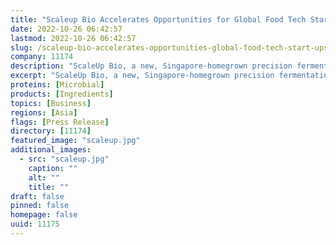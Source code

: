 ```yaml
---
title: "Scaleup Bio Accelerates Opportunities for Global Food Tech Start-Ups with 2023 Opening of Two Dedicated Food-Grade Precision Fermentation Facilities in Singapore"
date: 2022-10-26 06:42:57
lastmod: 2022-10-26 06:42:57
slug: /scaleup-bio-accelerates-opportunities-global-food-tech-start-ups-2023-opening-two
company: 11174
description: "ScaleUp Bio, a new, Singapore-homegrown precision fermentation solutions provider – a joint venture company of ADM and Temasek’s Nurasa – is positioning itself to emerge as a key enabler towards unlocking innovation for global food tech start-ups needing dedicated food-grade precision fermentation laboratory facilities and more."
excerpt: "ScaleUp Bio, a new, Singapore-homegrown precision fermentation solutions provider – a joint venture company of ADM and Temasek’s Nurasa – is positioning itself to emerge as a key enabler towards unlocking innovation for global food tech start-ups needing dedicated food-grade precision fermentation laboratory facilities and more."
proteins: [Microbial]
products: [Ingredients]
topics: [Business]
regions: [Asia]
flags: [Press Release]
directory: [11174]
featured_image: "scaleup.jpg"
additional_images:
  - src: "scaleup.jpg"
    caption: ""
    alt: ""
    title: ""
draft: false
pinned: false
homepage: false
uuid: 11175
---
```

